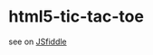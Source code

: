 html5-tic-tac-toe
=================

see on [JSfiddle](http://jsfiddle.net/luizbills/KhpAe/embedded/result/)
